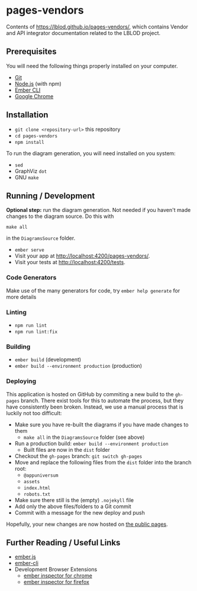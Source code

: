 # pages-vendors

Contents of https://lblod.github.io/pages-vendors/, which contains Vendor and
API integrator documentation related to the LBLOD project.

## Prerequisites

You will need the following things properly installed on your computer.

* [Git](https://git-scm.com/)
* [Node.js](https://nodejs.org/) (with npm)
* [Ember CLI](https://cli.emberjs.com/release/)
* [Google Chrome](https://google.com/chrome/)

## Installation

* `git clone <repository-url>` this repository
* `cd pages-vendors`
* `npm install`

To run the diagram generation, you will need installed on you system:

* `sed`
* GraphViz `dot`
* GNU `make`

## Running / Development

**Optional step:** run the diagram generation. Not needed if you haven't made
changes to the diagram source. Do this with

  `make all`

in the `DiagramsSource` folder.

* `ember serve`
* Visit your app at
  [http://localhost:4200/pages-vendors/](http://localhost:4200/pages-vendors/).
* Visit your tests at
  [http://localhost:4200/tests](http://localhost:4200/tests).

### Code Generators

Make use of the many generators for code, try `ember help generate` for more
details

### Linting

* `npm run lint`
* `npm run lint:fix`

### Building

* `ember build` (development)
* `ember build --environment production` (production)

### Deploying

This application is hosted on GitHub by commiting a new build to the `gh-pages`
branch. There exist tools for this to automate the process, but they have
consistently been broken. Instead, we use a manual process that is luckily not
too difficult:

* Make sure you have re-built the diagrams if you have made changes to them
  - `make all` in the `DiagramsSource` folder (see above)
* Run a production build: `ember build --environment production`
  - Built files are now in the `dist` folder
* Checkout the `gh-pages` branch: `git switch gh-pages`
* Move and replace the following files from the `dist` folder into the branch
  root:
  - `@appuniversum`
  - `assets`
  - `index.html`
  - `robots.txt`
* Make sure there still is the (empty) `.nojekyll` file
* Add only the above files/folders to a Git commit
* Commit with a message for the new deploy and push

Hopefully, your new changes are now hosted on [the public
pages](https://lblod.github.io/pages-vendors/).

## Further Reading / Useful Links

* [ember.js](https://emberjs.com/)
* [ember-cli](https://cli.emberjs.com/release/)
* Development Browser Extensions
  * [ember inspector for chrome](https://chrome.google.com/webstore/detail/ember-inspector/bmdblncegkenkacieihfhpjfppoconhi)
  * [ember inspector for firefox](https://addons.mozilla.org/en-US/firefox/addon/ember-inspector/)
